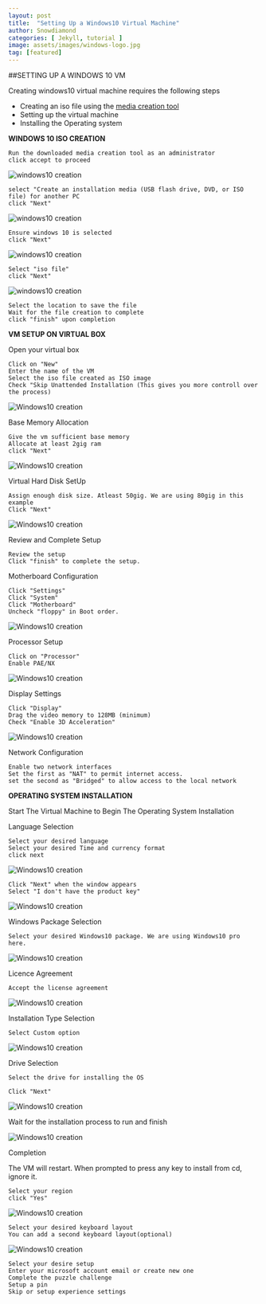 ```yaml
---
layout: post
title:  "Setting Up a Windows10 Virtual Machine"
author: Snowdiamond
categories: [ Jekyll, tutorial ]
image: assets/images/windows-logo.jpg
tag: [featured]
---
```


##SETTING UP A WINDOWS 10 VM

Creating windows10 virtual machine requires the following steps 

- Creating an iso file using the [media creation tool](https://www.microsoft.com/en-us/software-download/windows10)
- Setting up the virtual machine
- Installing the Operating system


**WINDOWS 10 ISO CREATION**
```
Run the downloaded media creation tool as an administrator
click accept to proceed 
```
![windows10 creation](/assets/images/window10/win10-vm-1.png)

```
select "Create an installation media (USB flash drive, DVD, or ISO file) for another PC
click "Next"
```
![windows10 creation](/assets/images/windows10/win10-vm-2.png)

```
Ensure windows 10 is selected
click "Next"
```
![windows10 creation](/assets/images/windows10/win10-vm-3.png)

```
Select "iso file"
click "Next"
```
![windows10 creation](/assets/images/windows10/win10-vm-4.png)

```
Select the location to save the file 
Wait for the file creation to complete
click "finish" upon completion
```

**VM SETUP ON VIRTUAL BOX**

Open your virtual box
```
Click on "New"
Enter the name of the VM
Select the iso file created as ISO image
Check "Skip Unattended Installation (This gives you more controll over the process)
```
![Windows10 creation](/assets/images/windows10/win10-vm-5.png)

Base Memory Allocation

```
Give the vm sufficient base memory
Allocate at least 2gig ram
click "Next"
```
![Windows10 creation](/assets/images/windows10/win10-vm-6.png)

Virtual Hard Disk SetUp

```
Assign enough disk size. Atleast 50gig. We are using 80gig in this example
Click "Next"
```
![Windows10 creation](/assets/images/windows10/win10-vm-7.png)

Review and Complete Setup

```
Review the setup
Click "finish" to complete the setup.
```
Motherboard Configuration
```
Click "Settings"
Click "System"
Click "Motherboard"
Uncheck "floppy" in Boot order.
```
![Windows10 creation](/assets/images/windows10/win10-vm-9.png)

Processor Setup

```
Click on "Processor"
Enable PAE/NX
```
![Windows10 creation](/assets/images/windows10/win10-vm-10.png)

Display Settings 

```
Click "Display"
Drag the video memory to 128MB (minimum) 
Check "Enable 3D Acceleration"
```
![Windows10 creation](/assets/images/windows10/win10-vm-11.png)

Network Configuration

```
Enable two network interfaces 
Set the first as "NAT" to permit internet access.
set the second as "Bridged" to allow access to the local network
```
**OPERATING SYSTEM INSTALLATION**

Start The Virtual Machine to Begin The Operating System Installation

Language Selection

```
Select your desired language
Select your desired Time and currency format
click next
```
![Windows10 creation](/assets/images/windows10/win10-vm-12.png)

```
Click "Next" when the window appears
Select "I don't have the product key"
```
![Windows10 creation](/assets/images/windows10/win10-vm-13.png)

Windows Package Selection

```
Select your desired Windows10 package. We are using Windows10 pro here.
```
![Windows10 creation](/assets/images/windows10/win10-vm-14.png)

Licence Agreement 
```
Accept the license agreement
```
![Windows10 creation](/assets/images/windows10/win10-vm-15.png)

Installation Type Selection
```
Select Custom option
```
![Windows10 creation](/assets/images/windows10/win10-vm-16.png)

Drive Selection

```
Select the drive for installing the OS

Click "Next"
```
![Windows10 creation](/assets/images/windows10/win10-vm-17.png)

Wait for the installation process to run and finish

![Windows10 creation](/assets/images/windows10/win10-vm-18.png)

Completion

The VM will restart. When prompted to press any key to install from cd, ignore it.

```
Select your region 
click "Yes"
```
![Windows10 creation](/assets/images/windows10/win10-vm-19.png)

```
Select your desired keyboard layout
You can add a second keyboard layout(optional)
```
![Windows10 creation](/assets/images/windows10/win10-vm-20.png)

```
Select your desire setup
Enter your microsoft account email or create new one
Complete the puzzle challenge
Setup a pin
Skip or setup experience settings
```
